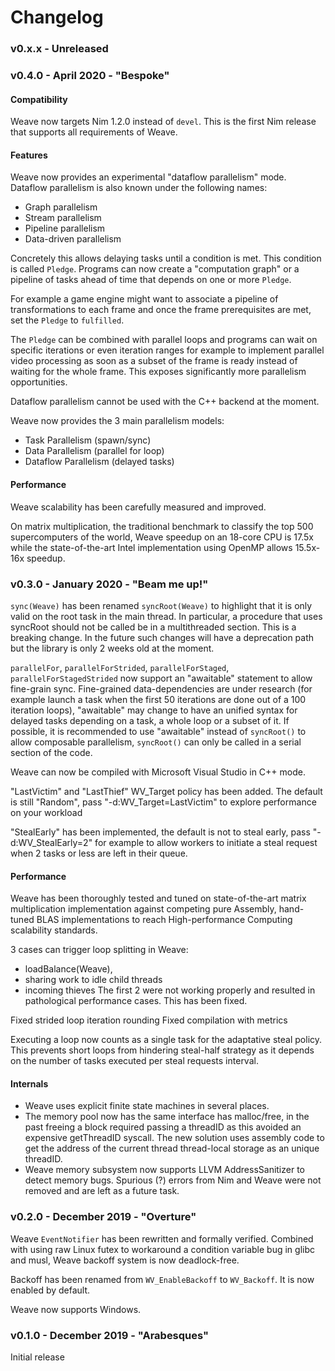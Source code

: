 # Changelog

### v0.x.x - Unreleased

### v0.4.0 - April 2020 - "Bespoke"

#### Compatibility

Weave now targets Nim 1.2.0 instead of `devel`. This is the first Nim release
that supports all requirements of Weave.

#### Features

Weave now provides an experimental "dataflow parallelism" mode.
Dataflow parallelism is also known under the following names:
- Graph parallelism
- Stream parallelism
- Pipeline parallelism
- Data-driven parallelism

Concretely this allows delaying tasks until a condition is met.
This condition is called `Pledge`.
Programs can now create a "computation graph"
or a pipeline of tasks ahead of time that depends on one or more `Pledge`.

For example a game engine might want to associate a pipeline of transformations
to each frame and once the frame prerequisites are met, set the `Pledge` to `fulfilled`.

The `Pledge` can be combined with parallel loops and programs can wait on specific
iterations or even iteration ranges for example to implement parallel video processing
as soon as a subset of the frame is ready instead of waiting for the whole frame.
This exposes significantly more parallelism opportunities.

Dataflow parallelism cannot be used with the C++ backend at the moment.

Weave now provides the 3 main parallelism models:
- Task Parallelism (spawn/sync)
- Data Parallelism (parallel for loop)
- Dataflow Parallelism (delayed tasks)

#### Performance

Weave scalability has been carefully measured and improved.

On matrix multiplication, the traditional benchmark to classify the top 500 supercomputers of the world, Weave speedup on an 18-core CPU is 17.5x while the state-of-the-art Intel implementation using OpenMP allows 15.5x-16x speedup.

### v0.3.0 - January 2020 - "Beam me up!"

`sync(Weave)` has been renamed `syncRoot(Weave)` to highlight that it is only valid on the root task in the main thread. In particular, a procedure that uses syncRoot should not be called be in a multithreaded section. This is a breaking change. In the future such changes will have a deprecation path but the library is only 2 weeks old at the moment.

`parallelFor`, `parallelForStrided`, `parallelForStaged`, `parallelForStagedStrided`
now support an "awaitable" statement to allow fine-grain sync.
Fine-grained data-dependencies are under research (for example launch a task when the first 50 iterations are done out of a 100 iteration loops), "awaitable" may change
to have an unified syntax for delayed tasks depending on a task, a whole loop or a subset of it.
If possible, it is recommended to use "awaitable" instead of `syncRoot()` to allow composable parallelism, `syncRoot()` can only be called in a serial section of the code.

Weave can now be compiled with Microsoft Visual Studio in C++ mode.

"LastVictim" and "LastThief" WV_Target policy has been added.
The default is still "Random", pass "-d:WV_Target=LastVictim" to explore performance on your workload

"StealEarly" has been implemented, the default is not to steal early,
pass "-d:WV_StealEarly=2" for example to allow workers to initiate a steal request
when 2 tasks or less are left in their queue.

#### Performance

Weave has been thoroughly tested and tuned on state-of-the-art matrix multiplication implementation
against competing pure Assembly, hand-tuned BLAS implementations to reach High-performance Computing scalability standards.

3 cases can trigger loop splitting in Weave:
- loadBalance(Weave),
- sharing work to idle child threads
- incoming thieves
The first 2 were not working properly and resulted in pathological performance cases.
This has been fixed.

Fixed strided loop iteration rounding
Fixed compilation with metrics

Executing a loop now counts as a single task for the adaptative steal policy.
This prevents short loops from hindering steal-half strategy as it depends
on the number of tasks executed per steal requests interval.

#### Internals
- Weave uses explicit finite state machines in several places.
- The memory pool now has the same interface has malloc/free, in the past
  freeing a block required passing a threadID as this avoided an expensive getThreadID syscall.
  The new solution uses assembly code to get the address of the current thread thread-local storage
  as an unique threadID.
- Weave memory subsystem now supports LLVM AddressSanitizer to detect memory bugs.
  Spurious (?) errors from Nim and Weave were not removed and are left as a future task.

### v0.2.0 - December 2019 - "Overture"

Weave `EventNotifier` has been rewritten and formally verified.
Combined with using raw Linux futex to workaround a condition variable bug
in glibc and musl, Weave backoff system is now deadlock-free.

Backoff has been renamed from `WV_EnableBackoff` to `WV_Backoff`.
It is now enabled by default.

Weave now supports Windows.

### v0.1.0 - December 2019 - "Arabesques"

Initial release
